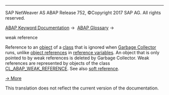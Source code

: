   

* * *

SAP NetWeaver AS ABAP Release 752, ©Copyright 2017 SAP AG. All rights reserved.

[ABAP Keyword Documentation](javascript:call_link\('abenabap.htm'\)) →  [ABAP Glossary](javascript:call_link\('abenabap_glossary.htm'\)) → 

weak reference

Reference to an [object](javascript:call_link\('abenobject_glosry.htm'\) "Glossary Entry") of a [class](javascript:call_link\('abenclass_glosry.htm'\) "Glossary Entry") that is ignored when [Garbage Collector](javascript:call_link\('abengarbage_collector_glosry.htm'\) "Glossary Entry") runs, unlike [object references](javascript:call_link\('abenobject_reference_glosry.htm'\) "Glossary Entry") in [reference variables](javascript:call_link\('abenreference_variable_glosry.htm'\) "Glossary Entry"). An object that is only pointed to by weak references is deleted by Garbage Collector. Weak references are represented by objects of the class [CL\_ABAP\_WEAK\_REFERENCE](javascript:call_link\('abencl_abap_weak_reference.htm'\)). See also [soft reference](javascript:call_link\('abensoft_reference_glosry.htm'\) "Glossary Entry").

[→ More](javascript:call_link\('abencl_abap_weak_reference.htm'\))

This translation does not reflect the current version of the documentation.
